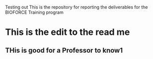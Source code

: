 Testing out
This is the repository for reporting the deliverables for the BIOFORCE Training program
# This is the edit to the read me
## THis is good for a Professor to know1
